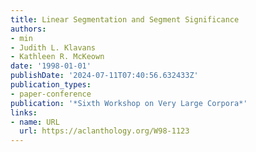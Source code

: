 ```yaml
---
title: Linear Segmentation and Segment Significance
authors:
- min
- Judith L. Klavans
- Kathleen R. McKeown
date: '1998-01-01'
publishDate: '2024-07-11T07:40:56.632433Z'
publication_types:
- paper-conference
publication: '*Sixth Workshop on Very Large Corpora*'
links:
- name: URL
  url: https://aclanthology.org/W98-1123
---
```

